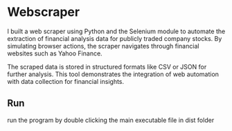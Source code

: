 # Webscraper

I built a web scraper using Python and the Selenium module to automate the extraction of financial analysis data for publicly traded company stocks. By simulating browser actions, the scraper navigates through financial websites such as Yahoo Finance.

​The scraped data is stored in structured formats like CSV or JSON for further analysis. This tool demonstrates the integration of web automation with data collection for financial insights.

## Run
run the program by double clicking the main executable file in dist folder
